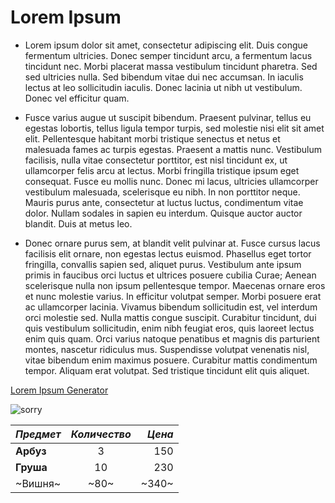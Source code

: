 # Lorem Ipsum
* Lorem ipsum dolor sit amet, consectetur adipiscing elit. Duis congue fermentum ultricies. Donec semper tincidunt arcu, a fermentum lacus tincidunt nec. Morbi placerat massa vestibulum tincidunt pharetra. Sed sed ultricies nulla. Sed bibendum vitae dui nec accumsan. In iaculis lectus at leo sollicitudin iaculis. Donec lacinia ut nibh ut vestibulum. Donec vel efficitur quam.

* Fusce varius augue ut suscipit bibendum. Praesent pulvinar, tellus eu egestas lobortis, tellus ligula tempor turpis, sed molestie nisi elit sit amet elit. Pellentesque habitant morbi tristique senectus et netus et malesuada fames ac turpis egestas. Praesent a mattis nunc. Vestibulum facilisis, nulla vitae consectetur porttitor, est nisl tincidunt ex, ut ullamcorper felis arcu at lectus. Morbi fringilla tristique ipsum eget consequat. Fusce eu mollis nunc. Donec mi lacus, ultricies ullamcorper vestibulum malesuada, scelerisque eu nibh. In non porttitor neque. Mauris purus ante, consectetur at luctus luctus, condimentum vitae dolor. Nullam sodales in sapien eu interdum. Quisque auctor auctor blandit. Duis at metus leo.

* Donec ornare purus sem, at blandit velit pulvinar at. Fusce cursus lacus facilisis elit ornare, non egestas lectus euismod. Phasellus eget tortor fringilla, convallis sapien sed, aliquet purus. Vestibulum ante ipsum primis in faucibus orci luctus et ultrices posuere cubilia Curae; Aenean scelerisque nulla non ipsum pellentesque tempor. Maecenas ornare eros et nunc molestie varius. In efficitur volutpat semper. Morbi posuere erat ac ullamcorper lacinia. Vivamus bibendum sollicitudin est, vel interdum orci molestie sed. Nulla mattis congue suscipit. Curabitur tincidunt, dui quis vestibulum sollicitudin, enim nibh feugiat eros, quis laoreet lectus enim quis quam. Orci varius natoque penatibus et magnis dis parturient montes, nascetur ridiculus mus. Suspendisse volutpat venenatis nisl, vitae bibendum enim maximus posuere. Curabitur mattis condimentum tempor. Aliquam erat volutpat. Sed tristique tincidunt elit quis aliquet.

[Lorem Ipsum Generator](https://ru.lipsum.com/ "Lorem Ipsum")

![sorry](https://camo.githubusercontent.com/6bbea9a9aa52b24f7d3a1d56ab7855db445180a7/68747470733a2f2f63646e2d696d616765732d312e6d656469756d2e636f6d2f6d61782f313630302f312a7453797576335a5243667353443561584237763844512e706e67 "Lorem Ipsum")

|*Предмет*|*Количество*|*Цена*|
|--------|:--------:|-----:|
|**Арбуз**|3|150|
|**Груша**|10|230|
|~Вишня~|~80~|~340~|
